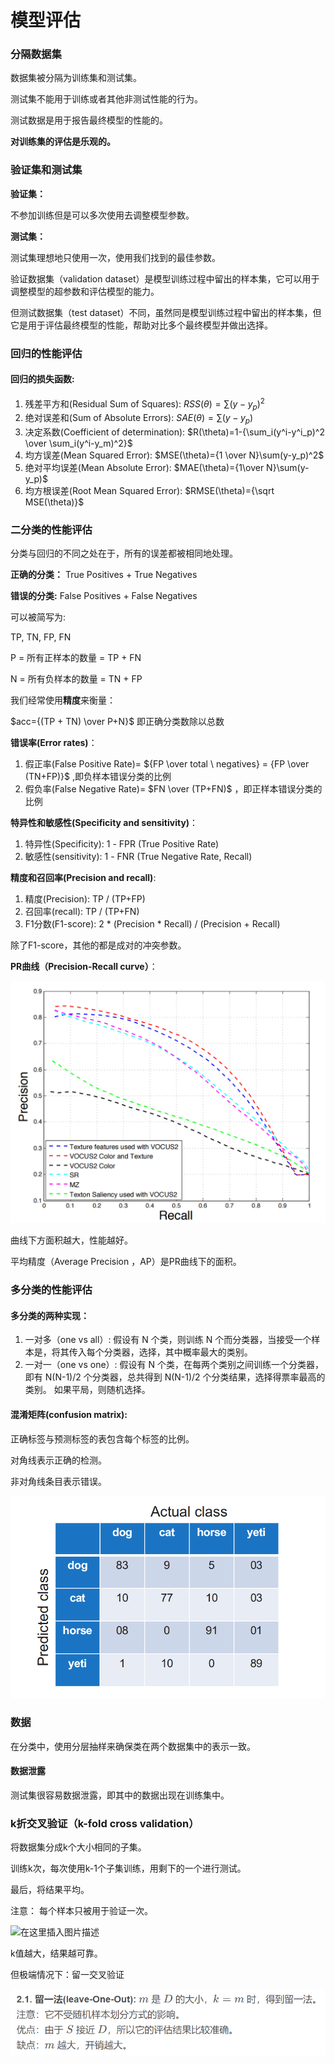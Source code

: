 # 模型评估

### 分隔数据集

数据集被分隔为训练集和测试集。

测试集不能用于训练或者其他非测试性能的行为。

测试数据是用于报告最终模型的性能的。

**对训练集的评估是乐观的。**

### 验证集和测试集

**验证集：**

不参加训练但是可以多次使用去调整模型参数。

**测试集：**

测试集理想地只使用一次，使用我们找到的最佳参数。

验证数据集（validation dataset）是模型训练过程中留出的样本集，它可以用于调整模型的超参数和评估模型的能力。

但测试数据集（test dataset）不同，虽然同是模型训练过程中留出的样本集，但它是用于评估最终模型的性能，帮助对比多个最终模型并做出选择。

### 回归的性能评估

#### 回归的损失函数:

1. 残差平方和(Residual Sum of Squares):
   $RSS(\theta)=\sum(y-y_p)^2$
2. 绝对误差和(Sum of Absolute Errors):
   $SAE(\theta)=\sum(y-y_p)$
3. 决定系数(Coefficient of determination):
   $R(\theta)=1-{\sum_i(y^i-y^i_p)^2 \over \sum_i(y^i-y_m)^2}$
4. 均方误差(Mean Squared Error):
   $MSE(\theta)={1 \over N}\sum(y-y_p)^2$
5. 绝对平均误差(Mean Absolute Error):
   $MAE(\theta)={1\over N}\sum(y-y_p)$
6. 均方根误差(Root Mean Squared Error):
   $RMSE(\theta)={\sqrt MSE(\theta)}$

### 二分类的性能评估

分类与回归的不同之处在于，所有的误差都被相同地处理。

**正确的分类：** True Positives + True Negatives

**错误的分类:**  False Positives + False Negatives

可以被简写为:

TP, TN, FP, FN

P = 所有正样本的数量 = TP + FN

N = 所有负样本的数量 = TN + FP

我们经常使用**精度**来衡量：

$acc={(TP + TN) \over P+N}$ 即正确分类数除以总数

**错误率(Error rates)**：

1. 假正率(False Positive Rate)= ${FP \over total \ negatives} = {FP \over (TN+FP)}$ ,即负样本错误分类的比例
2. 假负率(False Negative Rate)= $FN \over (TP+FN)$ ，即正样本错误分类的比例

**特异性和敏感性(Specificity and sensitivity)**：

1. 特异性(Specificity): 1 - FPR (True Positive Rate)
2. 敏感性(sensitivity): 1 - FNR (True Negative Rate, Recall)

**精度和召回率(Precision and recall)**:

1. 精度(Precision): TP / (TP+FP)
2. 召回率(recall): TP / (TP+FN)
3. F1分数(F1-score): 2 * (Precision * Recall) / (Precision + Recall)

除了F1-score，其他的都是成对的冲突参数。

**PR曲线（Precision-Recall curve）**：

![image.png](./assets/image.png)

曲线下方面积越大，性能越好。

平均精度（Average Precision ，AP）是PR曲线下的面积。

### 多分类的性能评估

#### 多分类的两种实现：

1. 一对多（one vs all）:
   假设有 N 个类，则训练 N 个而分类器，当接受一个样本是，将其传入每个分类器，选择，其中概率最大的类别。
2. 一对一（one vs one）:
   假设有 N 个类，在每两个类别之间训练一个分类器，即有 N(N-1)/2 个分类器，总共得到 N(N-1)/2 个分类结果，选择得票率最高的类别。
   如果平局，则随机选择。

#### 混淆矩阵(confusion matrix):

正确标签与预测标签的表包含每个标签的比例。

对角线表示正确的检测。

非对角线条目表示错误。

![image.png](./assets/1673961101971-image.png)

### 数据

在分类中，使用分层抽样来确保类在两个数据集中的表示一致。

#### 数据泄露

测试集很容易数据泄露，即其中的数据出现在训练集中。

### k折交叉验证（k-fold cross validation）

将数据集分成k个大小相同的子集。

训练k次，每次使用k-1个子集训练，用剩下的一个进行测试。

最后，将结果平均。

注意： 每个样本只被用于验证一次。

![在这里插入图片描述](https://img-blog.csdnimg.cn/70aea77ceaac464293d04e1430839c64.png)

k值越大，结果越可靠。

但极端情况下：留一交叉验证

![image.png](./assets/1673961629740-image.png)
